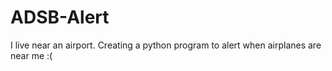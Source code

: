 # ADSB-Alert
I live near an airport. Creating a python program to alert when airplanes are near me :(
